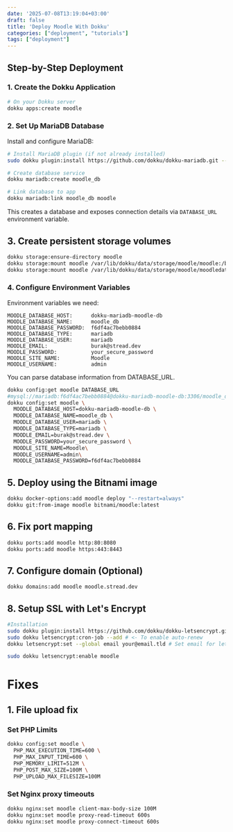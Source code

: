```yaml
---
date: '2025-07-08T13:19:04+03:00'
draft: false
title: 'Deploy Moodle With Dokku'
categories: ["deployment", "tutorials"]
tags: ["deployment"]
---
```

## Step-by-Step Deployment
### 1. Create the Dokku Application

```bash
# On your Dokku server
dokku apps:create moodle
```

### 2. Set Up MariaDB Database
Install and configure MariaDB:
```bash
# Install MariaDB plugin (if not already installed)
sudo dokku plugin:install https://github.com/dokku/dokku-mariadb.git --name mariadb

# Create database service
dokku mariadb:create moodle_db

# Link database to app
dokku mariadb:link moodle_db moodle
```

This creates a database and exposes connection details via `DATABASE_URL` environment variable.
## 3. Create persistent storage volumes

```bash
dokku storage:ensure-directory moodle
dokku storage:mount moodle /var/lib/dokku/data/storage/moodle/moodle:/bitnami/moodle
dokku storage:mount moodle /var/lib/dokku/data/storage/moodle/moodledata:/bitnami/moodledata
```

### 4. Configure Environment Variables
Environment variables we need:
```
MOODLE_DATABASE_HOST:      dokku-mariadb-moodle-db
MOODLE_DATABASE_NAME:      moodle_db
MOODLE_DATABASE_PASSWORD:  f6df4ac7bebb0884
MOODLE_DATABASE_TYPE:      mariadb
MOODLE_DATABASE_USER:      mariadb
MOODLE_EMAIL:              burak@stread.dev
MOODLE_PASSWORD:           your_secure_password
MOODLE_SITE_NAME:          Moodle
MOODLE_USERNAME:           admin
```

You can parse database information from DATABASE_URL. 
```bash
dokku config:get moodle DATABASE_URL
#mysql://mariadb:f6df4ac7bebb0884@dokku-mariadb-moodle-db:3306/moodle_db
dokku config:set moodle \
  MOODLE_DATABASE_HOST=dokku-mariadb-moodle-db \
  MOODLE_DATABASE_NAME=moodle_db \
  MOODLE_DATABASE_USER=mariadb \
  MOODLE_DATABASE_TYPE=mariadb \
  MOODLE_EMAIL=burak@stread.dev \
  MOODLE_PASSWORD=your_secure_password \
  MOODLE_SITE_NAME=Moodle\
  MOODLE_USERNAME=admin\
  MOODLE_DATABASE_PASSWORD=f6df4ac7bebb0884


```

## 5. Deploy using the Bitnami image

```bash
dokku docker-options:add moodle deploy "--restart=always"
dokku git:from-image moodle bitnami/moodle:latest
```

## 6. Fix port mapping
```bash
dokku ports:add moodle http:80:8080
dokku ports:add moodle https:443:8443
```

## 7. Configure domain (Optional)


```bash
dokku domains:add moodle moodle.stread.dev
```


## 8. Setup SSL with Let's Encrypt

```bash
#Installation
sudo dokku plugin:install https://github.com/dokku/dokku-letsencrypt.git
sudo dokku letsencrypt:cron-job --add # <- To enable auto-renew
dokku letsencrypt:set --global email your@email.tld # Set email for letsencrypt

sudo dokku letsencrypt:enable moodle
```



# Fixes
## 1. File upload fix

### Set PHP Limits
```bash
dokku config:set moodle \
  PHP_MAX_EXECUTION_TIME=600 \
  PHP_MAX_INPUT_TIME=600 \
  PHP_MEMORY_LIMIT=512M \
  PHP_POST_MAX_SIZE=100M \
  PHP_UPLOAD_MAX_FILESIZE=100M
  ```


### Set Nginx proxy timeouts
```bash
dokku nginx:set moodle client-max-body-size 100M
dokku nginx:set moodle proxy-read-timeout 600s
dokku nginx:set moodle proxy-connect-timeout 600s
```


